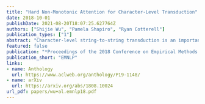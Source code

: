 ```yaml
---
title: "Hard Non-Monotonic Attention for Character-Level Transduction"
date: 2018-10-01
publishDate: 2021-08-20T18:07:25.627764Z
authors: ["Shijie Wu", "Pamela Shapiro", "Ryan Cotterell"]
publication_types: ["1"]
abstract: "Character-level string-to-string transduction is an important component of various NLP tasks. The goal is to map an input string to an output string, where the strings may be of different lengths and have characters taken from different alphabets. Recent approaches have used sequence-to-sequence models with an attention mechanism to learn which parts of the input string the model should focus on during the generation of the output string. Both soft attention and hard monotonic attention have been used, but hard non-monotonic attention has only been used in other sequence modeling tasks and has required a stochastic approximation to compute the gradient. In this work, we introduce an exact, polynomial-time algorithm for marginalizing over the exponential number of non-monotonic alignments between two strings, showing that hard attention models can be viewed as neural reparameterizations of the classical IBM Model 1. We compare soft and hard non-monotonic attention experimentally and find that the exact algorithm significantly improves performance over the stochastic approximation and outperforms soft attention."
featured: false
publication: "*Proceedings of the 2018 Conference on Empirical Methods in Natural Language Processing*"
publication_short: "EMNLP"
links:
- name: Anthology
  url: https://www.aclweb.org/anthology/P19-1148/
- name: arXiv
  url: https://arxiv.org/abs/1808.10024
url_pdf: papers/wu+al.emnlp18.pdf
---
```


